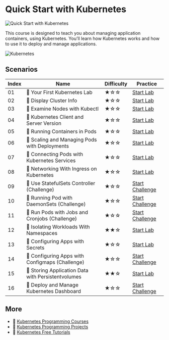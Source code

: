 # Quick Start with Kubernetes

![Quick Start with Kubernetes](https://cover-creator.appbot.io/quick-start-with-kubernetes.png)

This course is designed to teach you about managing application containers, using Kubernetes. You’ll learn how Kubernetes works and how to use it to deploy and manage applications. 

![Kubernetes](https://img.shields.io/badge/Kubernetes-whitesmoke?style=for-the-badge&logo=kubernetes)


## Scenarios

|   Index | Name                                              | Difficulty   | Practice                                                                  |
|---------|---------------------------------------------------|--------------|---------------------------------------------------------------------------|
|      01 | 📖 Your First Kubernetes Lab                       | ★☆☆          | <a target='_blank' href='https://labex.io/labs/92733'>Start Lab</a>       |
|      02 | 📖 Display Cluster Info                            | ★☆☆          | <a target='_blank' href='https://labex.io/labs/8426'>Start Lab</a>        |
|      03 | 📖 Examine Nodes with Kubectl                      | ★☆☆          | <a target='_blank' href='https://labex.io/labs/9790'>Start Lab</a>        |
|      04 | 📖 Kubernetes Client and Server Version            | ★☆☆          | <a target='_blank' href='https://labex.io/labs/9197'>Start Lab</a>        |
|      05 | 📖 Running Containers in Pods                      | ★☆☆          | <a target='_blank' href='https://labex.io/labs/14998'>Start Lab</a>       |
|      06 | 📖 Scaling and Managing Pods with Deployments      | ★☆☆          | <a target='_blank' href='https://labex.io/labs/9675'>Start Lab</a>        |
|      07 | 📖 Connecting Pods with Kubernetes Services        | ★☆☆          | <a target='_blank' href='https://labex.io/labs/15815'>Start Lab</a>       |
|      08 | 📖 Networking With Ingress on Kubernetes           | ★☆☆          | <a target='_blank' href='https://labex.io/labs/9681'>Start Lab</a>        |
|      09 | 🎯 Use StatefulSets Controller (Challenge)         | ★☆☆          | <a target='_blank' href='https://labex.io/labs/18451'>Start Challenge</a> |
|      10 | 🎯 Running Pod with DaemonSets (Challenge)         | ★☆☆          | <a target='_blank' href='https://labex.io/labs/18267'>Start Challenge</a> |
|      11 | 🎯 Run Pods with Jobs and Cronjobs (Challenge)     | ★☆☆          | <a target='_blank' href='https://labex.io/labs/18265'>Start Challenge</a> |
|      12 | 📖 Isolating Workloads With Namespaces             | ★★☆          | <a target='_blank' href='https://labex.io/labs/9199'>Start Lab</a>        |
|      13 | 📖 Configuring Apps with Secrets                   | ★☆☆          | <a target='_blank' href='https://labex.io/labs/8448'>Start Lab</a>        |
|      14 | 🎯 Configuring Apps with Configmaps (Challenge)    | ★☆☆          | <a target='_blank' href='https://labex.io/labs/18463'>Start Challenge</a> |
|      15 | 📖 Storing Application Data with Persistentvolumes | ★★☆          | <a target='_blank' href='https://labex.io/labs/9685'>Start Lab</a>        |
|      16 | 🎯 Deploy and Manage Kubernetes Dashboard          | ★☆☆          | <a target='_blank' href='https://labex.io/labs/23734'>Start Challenge</a> |

## More

- 🔗 [Kubernetes Programming Courses](https://github.com/labex-labs/awesome-programming-courses)
- 🔗 [Kubernetes Programming Projects](https://github.com/labex-labs/awesome-programming-projects)
- 🔗 [Kubernetes Free Tutorials](https://github.com/labex-labs/kubernetes-free-tutorials)

